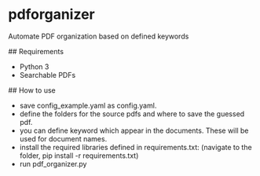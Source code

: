 # pdforganizer
Automate PDF organization based on defined keywords

## Requirements

- Python 3
- Searchable PDFs

## How to use

- save config_example.yaml as config.yaml.
- define the folders for the source pdfs and where to save the guessed pdf.
- you can define keyword which appear in the documents. These will be used for document names.
- install the required libraries defined in requirements.txt: (navigate to the folder, pip install -r requirements.txt)
- run pdf_organizer.py





